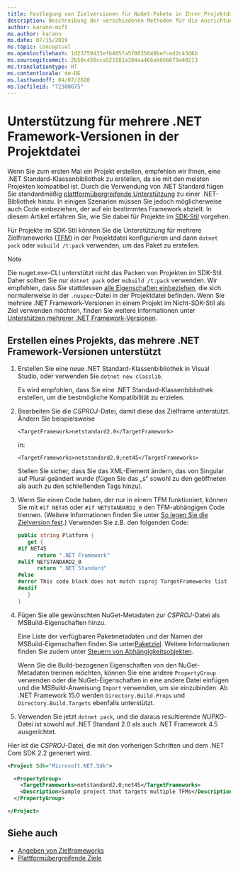 ```yaml
---
title: Festlegung von Zielversionen für NuGet-Pakete in Ihrer Projektdatei
description: Beschreibung der verschiedenen Methoden für die Ausrichtung mehrerer .NET Framework-Versionen aus einem einzelnen NuGet-Paket.
author: karann-msft
ms.author: karann
ms.date: 07/15/2019
ms.topic: conceptual
ms.openlocfilehash: 1d23759433efb405fa5f0035049befced2c43d6b
ms.sourcegitcommit: 2b50c450cca521681a384aa466ab666679a40213
ms.translationtype: HT
ms.contentlocale: de-DE
ms.lasthandoff: 04/07/2020
ms.locfileid: "72380675"
---
```

# <a name="support-multiple-net-framework-versions-in-your-project-file"></a>Unterstützung für mehrere .NET Framework-Versionen in der Projektdatei

Wenn Sie zum ersten Mal ein Projekt erstellen, empfehlen wir Ihnen, eine .NET Standard-Klassenbibliothek zu erstellen, da sie mit den meisten Projekten kompatibel ist. Durch die Verwendung von .NET Standard fügen Sie standardmäßig [plattformübergreifende Unterstützung](/dotnet/standard/library-guidance/cross-platform-targeting) zu einer .NET-Bibliothek hinzu. In einigen Szenarien müssen Sie jedoch möglicherweise auch Code einbeziehen, der auf ein bestimmtes Framework abzielt. In diesem Artikel erfahren Sie, wie Sie dabei für Projekte im [SDK-Stil](../resources/check-project-format.md) vorgehen.

Für Projekte im SDK-Stil können Sie die Unterstützung für mehrere Zielframeworks ([TFM](/dotnet/standard/frameworks)) in der Projektdatei konfigurieren und dann `dotnet pack` oder `msbuild /t:pack` verwenden, um das Paket zu erstellen.

> [!NOTE]
> Die nuget.exe-CLI unterstützt nicht das Packen von Projekten im SDK-Stil. Daher sollten Sie nur `dotnet pack` oder `msbuild /t:pack` verwenden. Wir empfehlen, dass Sie stattdessen [alle Eigenschaften einbeziehen](../reference/msbuild-targets.md#pack-target), die sich normalerweise in der `.nuspec`-Datei in der Projektdatei befinden. Wenn Sie mehrere .NET Framework-Versionen in einem Projekt im Nicht-SDK-Stil als Ziel verwenden möchten, finden Sie weitere Informationen unter [Unterstützen mehrerer .NET Framework-Versionen](supporting-multiple-target-frameworks.md).

## <a name="create-a-project-that-supports-multiple-net-framework-versions"></a>Erstellen eines Projekts, das mehrere .NET Framework-Versionen unterstützt

1. Erstellen Sie eine neue .NET Standard-Klassenbibliothek in Visual Studio, oder verwenden Sie `dotnet new classlib`.

   Es wird empfohlen, dass Sie eine .NET Standard-Klassenbibliothek erstellen, um die bestmögliche Kompatibilität zu erzielen.

2. Bearbeiten Sie die *CSPROJ*-Datei, damit diese das Zielframe unterstützt. Ändern Sie beispielsweise
   
   `<TargetFramework>netstandard2.0</TargetFramework>`
   
   in:
   
   `<TargetFrameworks>netstandard2.0;net45</TargetFrameworks>`

   Stellen Sie sicher, dass Sie das XML-Element ändern, das von Singular auf Plural geändert wurde (fügen Sie das „s“ sowohl zu den geöffneten als auch zu den schließenden Tags hinzu).

3. Wenn Sie einen Code haben, der nur in einem TFM funktioniert, können Sie mit `#if NET45` oder `#if NETSTANDARD2_0` den TFM-abhängigen Code trennen. (Weitere Informationen finden Sie unter [So legen Sie die Zielversion fest](/dotnet/core/tutorials/libraries#how-to-multitarget).) Verwenden Sie z.B. den folgenden Code:

   ```csharp
   public string Platform {
      get {
   #if NET45
         return ".NET Framework"
   #elif NETSTANDARD2_0
         return ".NET Standard"
   #else
   #error This code block does not match csproj TargetFrameworks list
   #endif
      }
   }
   ```

4. Fügen Sie alle gewünschten NuGet-Metadaten zur *CSPROJ*-Datei als MSBuild-Eigenschaften hinzu.

   Eine Liste der verfügbaren Paketmetadaten und der Namen der MSBuild-Eigenschaften finden Sie unter[Paketziel](../reference/msbuild-targets.md#pack-target). Weitere Informationen finden Sie zudem unter [Steuern von Abhängigkeitsobjekten](../consume-packages/package-references-in-project-files.md#controlling-dependency-assets).

   Wenn Sie die Build-bezogenen Eigenschaften von den NuGet-Metadaten trennen möchten, können Sie eine andere `PropertyGroup` verwenden oder die NuGet-Eigenschaften in eine andere Datei einfügen und die MSBuild-Anweisung `Import` verwenden, um sie einzubinden. Ab .NET Framework 15.0 werden `Directory.Build.Props` und `Directory.Build.Targets` ebenfalls unterstützt.

5. Verwenden Sie jetzt `dotnet pack`, und die daraus resultierende *NUPKG*-Datei ist sowohl auf .NET Standard 2.0 als auch .NET Framework 4.5 ausgerichtet.

Hier ist die *CSPROJ*-Datei, die mit den vorherigen Schritten und dem .NET Core SDK 2.2 generiert wird.

```xml
<Project Sdk="Microsoft.NET.Sdk">

  <PropertyGroup>
    <TargetFrameworks>netstandard2.0;net45</TargetFrameworks>
    <Description>Sample project that targets multiple TFMs</Description>
  </PropertyGroup>

</Project>
```

## <a name="see-also"></a>Siehe auch

* [Angeben von Zielframeworks](/dotnet/standard/frameworks#how-to-specify-target-frameworks)
* [Plattformübergreifende Ziele](/dotnet/standard/library-guidance/cross-platform-targeting)
